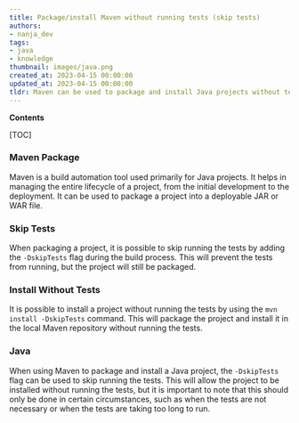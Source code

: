 ```yaml
---
title: Package/install Maven without running tests (skip tests)
authors:
- nanja_dev
tags:
- java
- knowledge
thumbnail: images/java.png
created_at: 2023-04-15 00:00:00
updated_at: 2023-04-15 00:00:00
tldr: Maven can be used to package and install Java projects without tests by using the command `mvn install -DskipTests`.
---
```


**Contents**

[TOC]

### Maven Package
Maven is a build automation tool used primarily for Java projects. It helps in managing the entire lifecycle of a project, from the initial development to the deployment. It can be used to package a project into a deployable JAR or WAR file.

### Skip Tests
When packaging a project, it is possible to skip running the tests by adding the `-DskipTests` flag during the build process. This will prevent the tests from running, but the project will still be packaged.

### Install Without Tests
It is possible to install a project without running the tests by using the `mvn install -DskipTests` command. This will package the project and install it in the local Maven repository without running the tests.

### Java
When using Maven to package and install a Java project, the `-DskipTests` flag can be used to skip running the tests. This will allow the project to be installed without running the tests, but it is important to note that this should only be done in certain circumstances, such as when the tests are not necessary or when the tests are taking too long to run.
